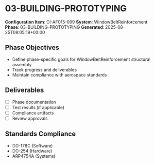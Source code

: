 # 03-BUILDING-PROTOTYPING

**Configuration Item**: CI-AF015-009
**System**: WindowBeltReinforcement
**Phase**: 03-BUILDING-PROTOTYPING
**Generated**: 2025-08-25T08:05:19+00:00

## Phase Objectives
- Define phase-specific goals for WindowBeltReinforcement structural assembly
- Track progress and deliverables
- Maintain compliance with aerospace standards

## Deliverables
- [ ] Phase documentation
- [ ] Test results (if applicable)
- [ ] Compliance artifacts
- [ ] Review approvals

## Standards Compliance
- DO-178C (Software)
- DO-254 (Hardware)
- ARP4754A (Systems)

